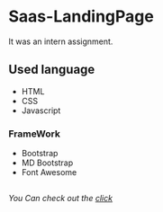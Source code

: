 # Saas-LandingPage
It was an intern assignment.
## Used language ##
- HTML 
- CSS
- Javascript
### FrameWork ###
- Bootstrap
- MD Bootstrap
- Font Awesome
## ##
*You Can check out the [click](https://jagrati1213.github.io/Saas-LandingPage/)*
